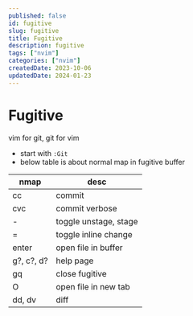 ```yaml
---
published: false
id: fugitive
slug: fugitive
title: Fugitive
description: fugitive
tags: ["nvim"]
categories: ["nvim"]
createdDate: 2023-10-06
updatedDate: 2024-01-23
---
```


# Fugitive
vim for git, git for vim

- start with `:Git`
- below table is about normal map in fugitive buffer

| nmap       | desc                  |
|------------|-----------------------|
| cc         | commit                |
| cvc        | commit verbose        |
| -          | toggle unstage, stage |
| =          | toggle inline change  |
| enter      | open file in buffer   |
| g?, c?, d? | help page             |
| gq         | close fugitive        |
| O          | open file in new tab  |
| dd, dv     | diff                  |
